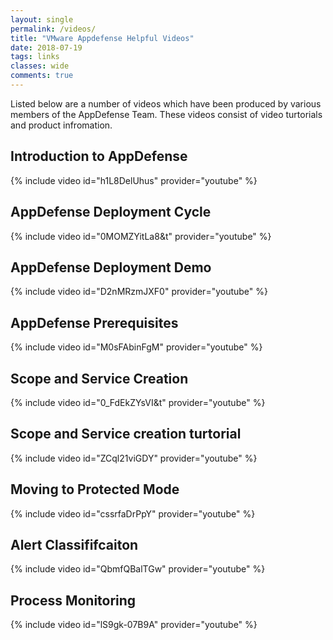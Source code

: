 ```yaml
---
layout: single
permalink: /videos/
title: "VMware Appdefense Helpful Videos"
date: 2018-07-19
tags: links
classes: wide
comments: true
---
```


Listed below are a number of videos which have been produced by various members of the AppDefense Team. These videos consist of video turtorials and product infromation.

## Introduction to AppDefense 

{% include video id="h1L8DelUhus" provider="youtube" %}

## AppDefense Deployment Cycle 

{% include video id="0MOMZYitLa8&t" provider="youtube" %}

## AppDefense Deployment Demo 
{% include video id="D2nMRzmJXF0" provider="youtube" %}

## AppDefense Prerequisites

{% include video id="M0sFAbinFgM" provider="youtube" %}

## Scope and Service Creation 

{% include video id="0_FdEkZYsVI&t" provider="youtube" %}

## Scope and Service creation turtorial

{% include video id="ZCql21viGDY" provider="youtube" %}

## Moving to Protected Mode 

{% include video id="cssrfaDrPpY" provider="youtube" %}

## Alert Classififcaiton 

{% include video id="QbmfQBalTGw" provider="youtube" %}

## Process Monitoring

{% include video id="lS9gk-07B9A" provider="youtube" %}


